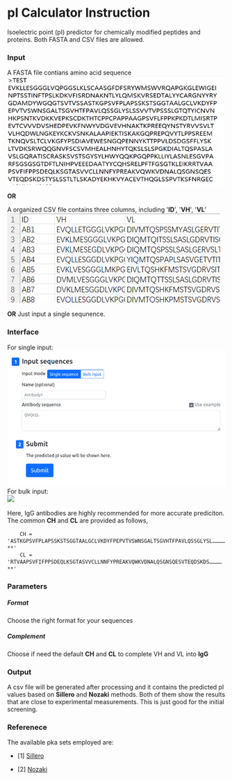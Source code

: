 # pI Calculator Instruction

Isoelectric point (pI) predictor for chemically modified peptides and proteins. Both FASTA and CSV files are allowed.

### Input
A FASTA file contians amino acid sequence
</br>
<img src="https://raw.githubusercontent.com/leedony/Test/main/antibody_FASTA_sample.png" width = "500" height = "250" div/>

**OR**

A organized CSV file contains three columns, including '**ID**', '**VH**', '**VL**'
</br>
![图片](https://raw.githubusercontent.com/leedony/Test/main/antibody_csv_format.png)

**OR**
Just input a single sequnence.

### Interface
For single input:
</br>
![](https://raw.githubusercontent.com/leedony/Test/main/single.png)
</br>
For bulk input:
</br>
![]([https://raw.githubusercontent.com/leedony/Test/main/bulk_input.png](https://raw.githubusercontent.com/leedony/Test/main/bulk%20input.png))


Here, IgG antibodies are highly recommended for more accurate prediciton. 
The common **CH** and **CL** are provided as follows,

        CH = 'ASTKGPSVFPLAPSSKSTSGGTAALGCLVKDYFPEPVTVSWNSGALTSGVHTFPAVLQSSGLYSL…………**'
        CL = 'RTVAAPSVFIFPPSDEQLKSGTASVVCLLNNFYPREAKVQWKVDNALQSGNSQESVTEQDSKDS…………**'
### Parameters
##### Format
Choose the right format for your sequences
##### Complement
Choose if need the default **CH** and **CL** to complete VH and VL into **IgG** 
### Output
A csv file will be generated after processing and it contains the predicted pI values based on **Sillero** and **Nozaki** methods. Both of them show the results that are close to experimental measurements. This is just good for the initial screening.

### Referenece
The available pka sets employed are:

<div id="refer-anchor-1"></div>

- [1] [Sillero](http://europepmc.org/article/MED/2774179)
<div id="refer-anchor-2"></div>

- [2] [Nozaki](https://www.jbc.org/article/S0021-9258(19)77210-X/fulltext)
